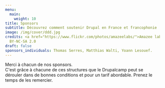 ```yaml
---
menu:
  main:
    weight: 10
title: Sponsors
subtitle: Découvrez comment soutenir Drupal en France et francophonie
image: /img/cover/ddd.jpg
credits: <a href="https://www.flickr.com/photos/amazeelabs/">Amazee labs</a> CC
  BY-NC-SA 2.0
draft: false
sponsors_individuals: Thomas Serres, Matthias Walti, Yoann Lesouef.
---
```


Merci à chacun de nos sponsors.\
C'est grâce à chacune de ces structures que le Drupalcamp peut se dérouler dans de bonnes conditions et pour un tarif abordable. Prenez le temps de les remercier.
